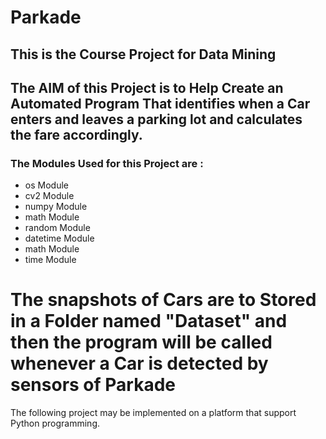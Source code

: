 # Parkade

## This is the Course Project for Data Mining 

## The AIM of this Project is to Help Create an Automated Program That identifies when a Car enters and leaves a parking lot and calculates the fare accordingly.

### The Modules Used for this Project are :
- os Module
- cv2 Module
- numpy Module
- math Module
- random Module
- datetime Module
- math Module
- time Module

# The snapshots of Cars are to Stored in a Folder named "Dataset" and then the program will be called whenever a Car is detected by sensors of Parkade

The following project may be implemented on a platform that support Python programming.
